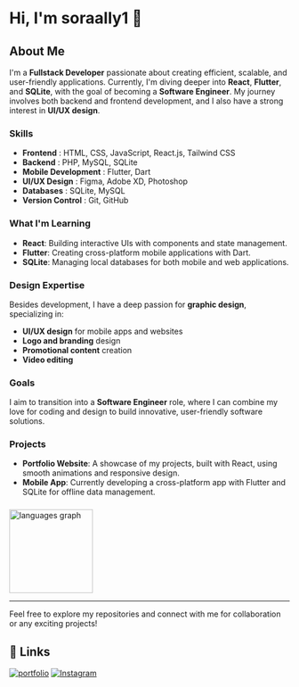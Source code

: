 # Hi, I'm soraally1 👋

## About Me

I'm a **Fullstack Developer** passionate about creating efficient, scalable, and user-friendly applications. Currently, I'm diving deeper into **React**, **Flutter**, and **SQLite**, with the goal of becoming a **Software Engineer**. My journey involves both backend and frontend development, and I also have a strong interest in **UI/UX design**.

### Skills

- **Frontend** : HTML, CSS, JavaScript, React.js, Tailwind CSS
- **Backend** : PHP, MySQL, SQLite
- **Mobile Development** : Flutter, Dart
- **UI/UX Design** : Figma, Adobe XD, Photoshop
- **Databases** : SQLite, MySQL
- **Version Control** : Git, GitHub

### What I'm Learning

- **React**: Building interactive UIs with components and state management.
- **Flutter**: Creating cross-platform mobile applications with Dart.
- **SQLite**: Managing local databases for both mobile and web applications.

### Design Expertise

Besides development, I have a deep passion for **graphic design**, specializing in:

- **UI/UX design** for mobile apps and websites
- **Logo and branding** design
- **Promotional content** creation
- **Video editing**

### Goals

I aim to transition into a **Software Engineer** role, where I can combine my love for coding and design to build innovative, user-friendly software solutions.

### Projects

- **Portfolio Website**: A showcase of my projects, built with React, using smooth animations and responsive design.
- **Mobile App**: Currently developing a cross-platform app with Flutter and SQLite for offline data management.

###

  <img src="https://github-readme-stats.vercel.app/api/top-langs?username=soraally1&locale=en&hide_title=false&layout=compact&card_width=320&langs_count=10&theme=default&hide_border=false" height="150" alt="languages graph"  />
</div>

---

Feel free to explore my repositories and connect with me for collaboration or any exciting projects!

## 🔗 Links
[![portfolio](https://img.shields.io/badge/my_portfolio-000?style=for-the-badge&logo=ko-fi&logoColor=white)](https://portofolio2-chi.vercel.app/)
[![Instagram](https://img.shields.io/badge/instagram-0A66C2?style=for-the-badge&logo=instagram&logoColor=white)](https://www.instagram.com/aosor4/)


